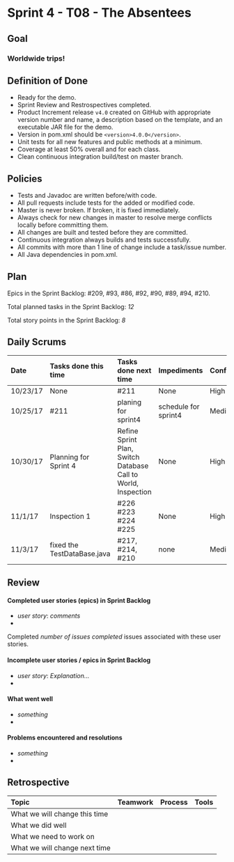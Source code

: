 # Sprint 4 - T08 - The Absentees

## Goal

### Worldwide trips!

## Definition of Done

* Ready for the demo.
* Sprint Review and Restrospectives completed.
* Product Increment release `v4.0` created on GitHub with appropriate version number and name, a description based on the template, and an executable JAR file for the demo.
* Version in pom.xml should be `<version>4.0.0</version>`.
* Unit tests for all new features and public methods at a minimum.
* Coverage at least 50% overall and for each class.
* Clean continuous integration build/test on master branch.

## Policies

* Tests and Javadoc are written before/with code.  
* All pull requests include tests for the added or modified code.
* Master is never broken.  If broken, it is fixed immediately.
* Always check for new changes in master to resolve merge conflicts locally before committing them.
* All changes are built and tested before they are committed.
* Continuous integration always builds and tests successfully.
* All commits with more than 1 line of change include a task/issue number.
* All Java dependencies in pom.xml.

## Plan 

Epics in the Sprint Backlog: #209, #93, #86, #92, #90, #89, #94, #210.  

Total planned tasks in the Sprint Backlog: *12* 

Total story points in the Sprint Backlog: *8*

## Daily Scrums

Date | Tasks done this time | Tasks done next time | Impediments | Confidence
:--- | :--- | :--- | :--- | :---
10/23/17 | None | #211 | None | High
 10/25/17 | #211 | planing for sprint4 | schedule for sprint4 | Medium
 10/30/17 | Planning for Sprint 4 | Refine Sprint Plan, Switch Database Call to World, Inspection | None | High
 11/1/17 | Inspection 1  | #226 #223 #224 #225 | None | High
 11/3/17 | fixed the TestDataBase.java | #217, #214, #210 | none| Medium
 

## Review

#### Completed user stories (epics) in Sprint Backlog 
* *user story*:  *comments*
* 

Completed *number of issues completed* issues associated with these user stories.

#### Incomplete user stories / epics in Sprint Backlog 
* *user story*: *Explanation...*
*

#### What went well
* *something*
*

#### Problems encountered and resolutions
* *something*
*

## Retrospective

Topic | Teamwork | Process | Tools
:--- | :--- | :--- | :---
What we will change this time |  |  | 
What we did well |  |  | 
What we need to work on |  |  |
What we will change next time |  |  | 
